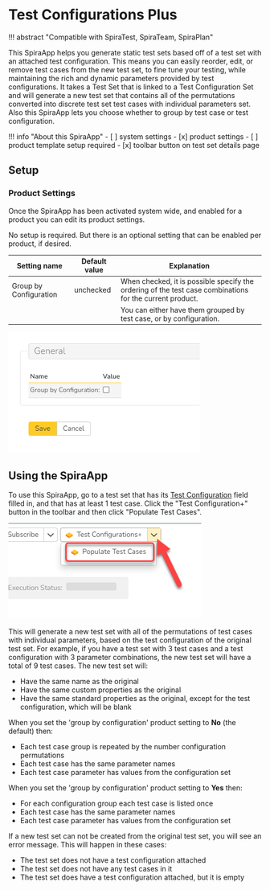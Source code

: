 # Test Configurations Plus
!!! abstract "Compatible with SpiraTest, SpiraTeam, SpiraPlan"

This SpiraApp helps you generate static test sets based off of a test set with an attached test configuration. This means you can easily reorder, edit, or remove test cases from the new test set, to fine tune your testing, while maintaining the rich and dynamic parameters provided by test configurations. It takes a Test Set that is linked to a Test Configuration Set and will generate a new test set that contains all of the permutations converted into discrete test set test cases with individual parameters set. Also this SpiraApp lets you choose whether to group by test case or test configuration.

!!! info "About this SpiraApp"
    - [ ] system settings
    - [x] product settings 
    - [ ] product template setup required
    - [x] toolbar button on test set details page

## Setup
### Product Settings
Once the SpiraApp has been activated system wide, and enabled for a product you can edit its product settings.

No setup is required. But there is an optional setting that can be enabled per product, if desired.

| Setting name                                 | Default value | Explanation                                                                                                          |
| -------------------------------------------- | ------------- | -------------------------------------------------------------------------------------------------------------------- |
| Group by Configuration                       | unchecked     | When checked, it is possible specify the ordering of the test case combinations for the current product.             |
|                                              |               | You can either have them grouped by test case, or by configuration.                                                  |

![product settings](img/test-configuration-plus-product-settings.png)

## Using the SpiraApp

To use this SpiraApp, go to a test set that has its [Test Configuration](../Spira-User-Manual/Test-Configuration-Management.md/#test-configuration-management) field filled in, and that has at least 1 test case. Click the "Test Configuration+" button in the toolbar and then click "Populate Test Cases".

![toolbar button](img/test-configuration-plus-toolbar-button.png)

This will generate a new test set with all of the permutations of test cases with individual parameters, based on the test configuration of the original test set. For example, if you have a test set with 3 test cases and a test configuration with 3 parameter combinations, the new test set will have a total of 9 test cases. The new test set will:

- Have the same name as the original
- Have the same custom properties as the original
- Have the same standard properties as the original, except for the test configuration, which will be blank

When you set the 'group by configuration' product setting to **No** (the default) then:

- Each test case group is repeated by the number configuration permutations
- Each test case has the same parameter names
- Each test case parameter has values from the configuration set

When you set the 'group by configuration' product setting to **Yes** then:

- For each configuration group each test case is listed once
- Each test case has the same parameter names
- Each test case parameter has values from the configuration set

If a new test set can not be created from the original test set, you will see an error message. This will happen in these cases:

- The test set does not have a test configuration attached
- The test set does not have any test cases in it
- The test set does have a test configuration attached, but it is empty